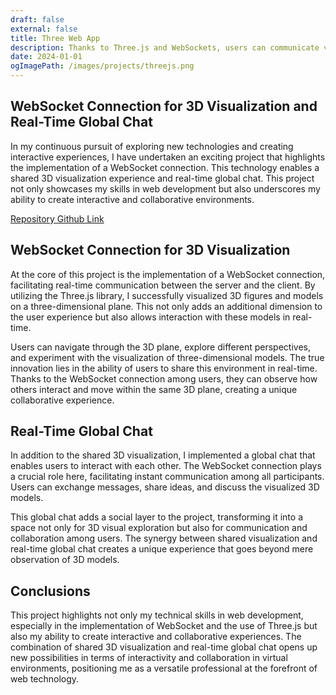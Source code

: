 ```yaml
---
draft: false
external: false
title: Three Web App
description: Thanks to Three.js and WebSockets, users can communicate via live chat as they explore and move around a shared 3D map. Watch other users' movements in real time for a unique collaborative experience.
date: 2024-01-01
ogImagePath: /images/projects/threejs.png
---
```

## WebSocket Connection for 3D Visualization and Real-Time Global Chat

In my continuous pursuit of exploring new technologies and creating interactive experiences, I have undertaken an exciting project that highlights the implementation of a WebSocket connection. This technology enables a shared 3D visualization experience and real-time global chat. This project not only showcases my skills in web development but also underscores my ability to create interactive and collaborative environments.

[Repository Github Link](https://github.com/j03rul4nd/WebsocketThreeServer)

## WebSocket Connection for 3D Visualization

At the core of this project is the implementation of a WebSocket connection, facilitating real-time communication between the server and the client. By utilizing the Three.js library, I successfully visualized 3D figures and models on a three-dimensional plane. This not only adds an additional dimension to the user experience but also allows interaction with these models in real-time.

Users can navigate through the 3D plane, explore different perspectives, and experiment with the visualization of three-dimensional models. The true innovation lies in the ability of users to share this environment in real-time. Thanks to the WebSocket connection among users, they can observe how others interact and move within the same 3D plane, creating a unique collaborative experience.

## Real-Time Global Chat

In addition to the shared 3D visualization, I implemented a global chat that enables users to interact with each other. The WebSocket connection plays a crucial role here, facilitating instant communication among all participants. Users can exchange messages, share ideas, and discuss the visualized 3D models.

This global chat adds a social layer to the project, transforming it into a space not only for 3D visual exploration but also for communication and collaboration among users. The synergy between shared visualization and real-time global chat creates a unique experience that goes beyond mere observation of 3D models.

## Conclusions

This project highlights not only my technical skills in web development, especially in the implementation of WebSocket and the use of Three.js but also my ability to create interactive and collaborative experiences. The combination of shared 3D visualization and real-time global chat opens up new possibilities in terms of interactivity and collaboration in virtual environments, positioning me as a versatile professional at the forefront of web technology.